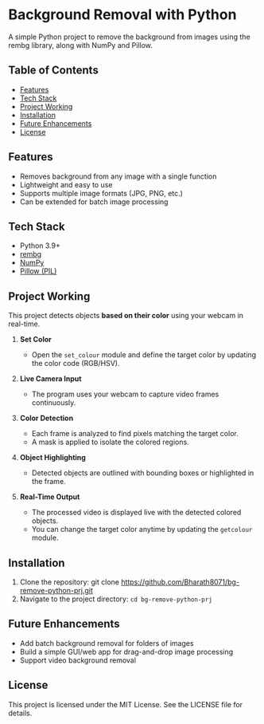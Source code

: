 # Background Removal with Python
A simple Python project to remove the background from images using the rembg library, along with NumPy and Pillow.

## Table of Contents
- [Features](#features)
- [Tech Stack](#tech-stack)
- [Project Working](#project-working)
- [Installation](#installation)
- [Future Enhancements](#future-enhancements)
- [License](#license)


## Features

- Removes background from any image with a single function
- Lightweight and easy to use
- Supports multiple image formats (JPG, PNG, etc.)
- Can be extended for batch image processing  

## Tech Stack

- Python 3.9+
- [rembg](https://github.com/danielgatis/rembg)
- [NumPy](https://github.com/numpy/numpy)
- [Pillow (PIL)](https://github.com/python-pillow/Pillow)

## Project Working

This project detects objects **based on their color** using your webcam in real-time.  

1. **Set Color**  
   - Open the `set_colour` module and define the target color by updating the color code (RGB/HSV).  

2. **Live Camera Input**  
   - The program uses your webcam to capture video frames continuously.  

3. **Color Detection**  
   - Each frame is analyzed to find pixels matching the target color.  
   - A mask is applied to isolate the colored regions.  

4. **Object Highlighting**  
   - Detected objects are outlined with bounding boxes or highlighted in the frame.  

5. **Real-Time Output**  
   - The processed video is displayed live with the detected colored objects.  
   - You can change the target color anytime by updating the `getcolour` module.


## Installation

 1. Clone the repository: git clone https://github.com/Bharath8071/bg-remove-python-prj.git
 2. Navigate to the project directory: `cd bg-remove-python-prj`


## Future Enhancements

- Add batch background removal for folders of images
- Build a simple GUI/web app for drag-and-drop image processing
- Support video background removal

## License

This project is licensed under the MIT License. See the LICENSE file for details.
